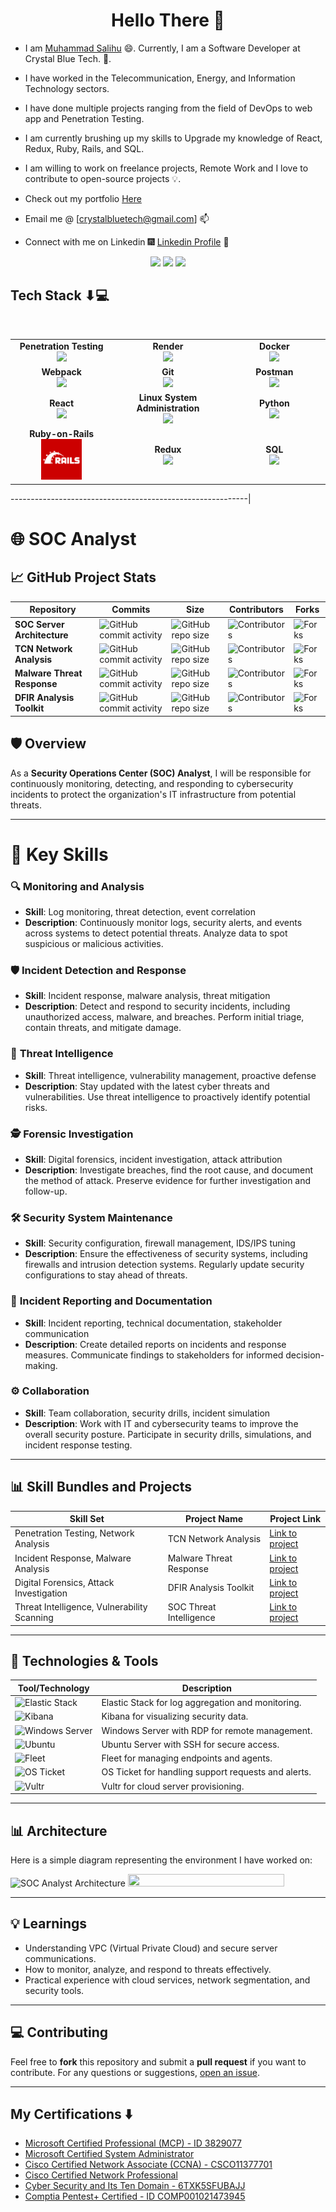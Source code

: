 <h1 align="center"> Hello There 👋 </h1>

* I am [Muhammad Salihu](https://www.linkedin.com/in/msalyhu)  😄. Currently, I am a Software Developer at Crystal Blue Tech. 🔭.

* I have worked in the Telecommunication, Energy, and Information Technology sectors.

* I have done multiple projects ranging from the field of DevOps to web app and Penetration Testing.

* I am currently brushing up my skills to Upgrade my knowledge of React, Redux, Ruby, Rails, and SQL.

* I am willing to work on freelance projects, Remote Work and I love to contribute to open-source projects 💡.

* Check out my portfolio  [Here](https://mohashyne.github.io/MSalyhu_portfolio/dist) 
* Email me @ [crystalbluetech@gmail.com] 📫
* Connect with me on Linkedin 🎆 [Linkedin Profile](https://www.linkedin.com/in/msalyhu/) 🎇



<p align="center">
  <img height="50%" width="auto" src ="https://github-readme-stats.vercel.app/api?username=mohashyne&show_icons=true&count_private=true&theme=darcula&hide_border=true&hide=issues,contribs&bg_color=00000000">
  <img height="50%" width="auto" src ="https://github-readme-stats.vercel.app/api/top-langs/?username=mohashyne&layout=compact&hide_border=true&theme=darcula&bg_color=00000000&langs_count=6&hide=jupyter%20notebook,tex,css,php">
  <img src ="https://github-readme-streak-stats.herokuapp.com?user=mohashyne&theme=darcula&hide_border=true&background=FFFFFF00">
</p>



## Tech Stack ⬇💻

<br>
<table>
<tbody>
 <tr>
<td align="center" width="20%">
<span><b><center>Penetration Testing</center></b></span> 
<img height=60px src="https://comptiacdn.azureedge.net/webcontent/images/default-source/siteicons/logopentestplus.svg?sfvrsn=ba95d8d6_10"> 
</td>

<td align="center" width="20%">
<span><b><center>Render</center></b></span> 
<img height=60px src="https://www.altcademy.com/blog/content/images/2022/08/in-less-than-10-minutes.png"> 
</td>

<td align="center" width="20%">
<span><b><center>Docker</center></b></span> 
<img height=60px src="https://encrypted-tbn0.gstatic.com/images?q=tbn%3AANd9GcTApU_6Eg4oWx3NMhLifHmNEkxjeMxfd3oGUA&usqp=CAU"> 
</td>
</tr>

<tr>
<td align="center" width="20%">
<span><b><center>Webpack</center></b></span> 
<img height=65px src="https://raw.githubusercontent.com/webpack/media/master/logo/icon-square-big.png"> 
</td>

<td align="center" width="20%">
<span><b><center>Git</center></b></span> 
<img height=65px src="https://git-scm.com/images/logos/downloads/Git-Logo-2Color.png"> 
</td>

<td align="center" width="20%">
<span><b><center>Postman</center></b></span> 
<img height=65px src="https://www.vhv.rs/dpng/d/571-5718602_transparent-ubuntu-logo-png-logo-postman-icon-png.png"> 
</td>
</tr>

<tr>
<td align="center" width="20%">
<span><b><center>React</center></b></span> 
<img height=65px src="https://upload.wikimedia.org/wikipedia/commons/a/a7/React-icon.svg"> 
</td>

<td align="center" width="20%">
<span><b><center>Linux System Administration</center></b></span> 
<img height=65px src="https://upload.wikimedia.org/wikipedia/commons/a/af/Tux.png"> 
</td>



<td align="center" width="20%">
<span><b><center>Python</center></b></span> 
<img height=65px src="https://www.python.org/static/community_logos/python-logo.png"> 
</td>
</tr>

<tr>
<td align="center" width="20%">
<span><b><center>Ruby-on-Rails</center></b></span> 
<img height=65px src="https://raw.githubusercontent.com/github/explore/80688e429a7d4ef2fca1e82350fe8e3517d3494d/topics/rails/rails.png"> 
</td>

<td align="center" width="20%">
<span><b><center>Redux</center></b></span> 
<img height=65px src="https://d33wubrfki0l68.cloudfront.net/45ed46a4aa7300c35494e9fc23ff4c1f61f62ab7/b7c39/static/redux_logo_2-24410881e63c96340db17ec232dfd1bf.png"> 
</td>

<td align="center" width="20%">
<span><b><center>SQL</center></b></span> 
<img height=65px src="https://i0.wp.com/www.complexsql.com/wp-content/uploads/2017/01/sql-logo.jpg?ssl=1"> 
</td>
</tr>

</tbody>
</table>

-----------------------------------------------------------|
# 🌐 SOC Analyst

## 📈 GitHub Project Stats

| **Repository**               | **Commits**                                                                 | **Size**                                                                 | **Contributors**                                                           | **Forks**                                                                 |
|------------------------------|-----------------------------------------------------------------------------|--------------------------------------------------------------------------|----------------------------------------------------------------------------|----------------------------------------------------------------------------|
| **SOC Server Architecture**   | ![GitHub commit activity](https://img.shields.io/github/commit-activity/m/mohashyne/SOC-Analyst-MyDFIR)  | ![GitHub repo size](https://img.shields.io/github/repo-size/your-username/mohashyne/SOC-Analyst-MyDFIR)              | ![Contributors](https://img.shields.io/github/contributors/mohashyne/SOC-Analyst-MyDFIR)               | ![Forks](https://img.shields.io/github/forks/mohashyne/SOC-Analyst-MyDFIR)              |
| **TCN Network Analysis**      | ![GitHub commit activity](https://img.shields.io/github/commit-activity/m/your-username/tcn-network-analysis)    | ![GitHub repo size](https://img.shields.io/github/repo-size/your-username/tcn-network-analysis)                | ![Contributors](https://img.shields.io/github/contributors/your-username/tcn-network-analysis)                 | ![Forks](https://img.shields.io/github/forks/your-username/tcn-network-analysis?style=social)                |
| **Malware Threat Response**   | ![GitHub commit activity](https://img.shields.io/github/commit-activity/m/your-username/malware-threat-response)  | ![GitHub repo size](https://img.shields.io/github/repo-size/your-username/malware-threat-response)              | ![Contributors](https://img.shields.io/github/contributors/your-username/malware-threat-response)               | ![Forks](https://img.shields.io/github/forks/your-username/malware-threat-response?style=social)              |
| **DFIR Analysis Toolkit**     | ![GitHub commit activity](https://img.shields.io/github/commit-activity/m/your-username/dfir-analysis-toolkit)    | ![GitHub repo size](https://img.shields.io/github/repo-size/your-username/dfir-analysis-toolkit)                | ![Contributors](https://img.shields.io/github/contributors/your-username/dfir-analysis-toolkit)                 | ![Forks](https://img.shields.io/github/forks/your-username/dfir-analysis-toolkit?style=social)                |


## 🛡️ Overview

As a **Security Operations Center (SOC) Analyst**, I will be responsible for continuously monitoring, detecting, and responding to cybersecurity incidents to protect the organization's IT infrastructure from potential threats.

---
# 🚀 Key Skills

### 🔍 **Monitoring and Analysis**
- **Skill**: Log monitoring, threat detection, event correlation  
- **Description**: Continuously monitor logs, security alerts, and events across systems to detect potential threats. Analyze data to spot suspicious or malicious activities.

### 🛡️ **Incident Detection and Response**
- **Skill**: Incident response, malware analysis, threat mitigation  
- **Description**: Detect and respond to security incidents, including unauthorized access, malware, and breaches. Perform initial triage, contain threats, and mitigate damage.

### 🧠 **Threat Intelligence**
- **Skill**: Threat intelligence, vulnerability management, proactive defense  
- **Description**: Stay updated with the latest cyber threats and vulnerabilities. Use threat intelligence to proactively identify potential risks.

### 🕵️ **Forensic Investigation**
- **Skill**: Digital forensics, incident investigation, attack attribution  
- **Description**: Investigate breaches, find the root cause, and document the method of attack. Preserve evidence for further investigation and follow-up.

### 🛠️ **Security System Maintenance**
- **Skill**: Security configuration, firewall management, IDS/IPS tuning  
- **Description**: Ensure the effectiveness of security systems, including firewalls and intrusion detection systems. Regularly update security configurations to stay ahead of threats.

### 🚨 **Incident Reporting and Documentation**
- **Skill**: Incident reporting, technical documentation, stakeholder communication  
- **Description**: Create detailed reports on incidents and response measures. Communicate findings to stakeholders for informed decision-making.

### ⚙️ **Collaboration**
- **Skill**: Team collaboration, security drills, incident simulation  
- **Description**: Work with IT and cybersecurity teams to improve the overall security posture. Participate in security drills, simulations, and incident response testing.

---

## 📊 Skill Bundles and Projects

| **Skill Set**                        | **Project Name**               | **Project Link**                                |
|--------------------------------------|-------------------------------|------------------------------------------------|
| Penetration Testing, Network Analysis | TCN Network Analysis           | [Link to project](https://github.com/user/tcn-network-analysis) |
| Incident Response, Malware Analysis   | Malware Threat Response        | [Link to project](https://github.com/user/malware-threat-response) |
| Digital Forensics, Attack Investigation | DFIR Analysis Toolkit         | [Link to project](https://github.com/user/dfir-analysis-toolkit) |
| Threat Intelligence, Vulnerability Scanning | SOC Threat Intelligence      | [Link to project](https://github.com/user/soc-threat-intelligence) |


---

## 🔧 Technologies & Tools

| Tool/Technology    | Description                                                                 |
|--------------------|-----------------------------------------------------------------------------|
| ![Elastic Stack](https://img.shields.io/badge/Elastic%20Stack-ffaa33?logo=elasticsearch&logoColor=white) | Elastic Stack for log aggregation and monitoring. |
| ![Kibana](https://img.shields.io/badge/Kibana-005571?logo=kibana&logoColor=white)                | Kibana for visualizing security data.              |
| ![Windows Server](https://img.shields.io/badge/Windows%20Server-0078d4?logo=windows&logoColor=white) | Windows Server with RDP for remote management.     |
| ![Ubuntu](https://img.shields.io/badge/Ubuntu-E95420?logo=ubuntu&logoColor=white)                | Ubuntu Server with SSH for secure access.          |
| ![Fleet](https://img.shields.io/badge/Fleet-00c853?logo=fleet&logoColor=white)                   | Fleet for managing endpoints and agents.           |
| ![OS Ticket](https://img.shields.io/badge/OS%20Ticket-f39c12?logo=os-ticket&logoColor=white)     | OS Ticket for handling support requests and alerts.|
| ![Vultr](https://img.shields.io/badge/Vultr-007bff?logo=vultr&logoColor=white)                   | Vultr for cloud server provisioning.               |

---

## 📊 Architecture

Here is a simple diagram representing the environment I have worked on:

![SOC Analyst Architecture](https://drive.google.com/file/d/1QwWe2EdTNhF5jLPcPG174jduhWXmOdoO/view?usp=drive_link)
<img height=50% width=250px src="https://drive.google.com/file/d/1QwWe2EdTNhF5jLPcPG174jduhWXmOdoO/view?usp=drive_link"> 

---

## 💡 Learnings

- Understanding VPC (Virtual Private Cloud) and secure server communications.
- How to monitor, analyze, and respond to threats effectively.
- Practical experience with cloud services, network segmentation, and security tools.

---

## 💻 Contributing

Feel free to **fork** this repository and submit a **pull request** if you want to contribute. For any questions or suggestions, [open an issue](https://github.com/mohashyne/SOC-Analyst-MyDFIR/issues).

---


## My Certifications ⬇️

- [Microsoft Certified Professional (MCP) - ID 3829077](https://mcp.microsoft.com/Home.html)
- [Microsoft Certified System Administrator ](https://mcp.microsoft.com/Home.html)
- [Cisco Certified Network Associate (CCNA) - CSCO11377701](https://www.cisco.com/c/en/us/training-events/training-certifications/certifications.html)
- [Cisco Certified Network Professional ](https://www.cisco.com/c/en/us/training-events/training-certifications/certifications.html)
- [Cyber Security and Its Ten Domain  - 6TXK5SFUBAJJ ](https://www.coursera.org/account/accomplishments/verify/6TXK5SFUBAJJ?utm_source=link&utm_medium=certificate&utm_content=cert_image&utm_campaign=sharing_cta&utm_product=course)
- [Comptia Pentest+ Certified - ID COMP001021473945](https://www.comptia.org/certifications/pentest)


